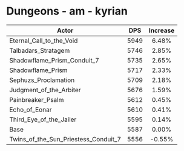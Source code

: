# Dungeons - am - kyrian
| Actor | DPS | Increase |
|---|:---:|:---:|
|Eternal_Call_to_the_Void|5949|6.48%|
|Talbadars_Stratagem|5746|2.85%|
|Shadowflame_Prism_Conduit_7|5735|2.65%|
|Shadowflame_Prism|5717|2.33%|
|Sephuzs_Proclamation|5709|2.18%|
|Judgment_of_the_Arbiter|5676|1.59%|
|Painbreaker_Psalm|5612|0.45%|
|Echo_of_Eonar|5610|0.41%|
|Third_Eye_of_the_Jailer|5595|0.14%|
|Base|5587|0.00%|
|Twins_of_the_Sun_Priestess_Conduit_7|5556|-0.55%|
